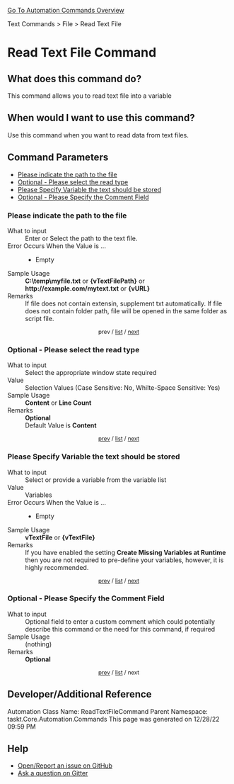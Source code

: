 <!--TITLE: Read Text File Command -->
<!-- SUBTITLE: a command in the Text Commands group. -->
[Go To Automation Commands Overview](/automation-commands.md)


Text Commands &gt; File &gt; Read Text File


# Read Text File Command


## What does this command do?
This command allows you to read text file into a variable


## When would I want to use this command?
Use this command when you want to read data from text files.


<a id="param_list"></a>
## Command Parameters
- [Please indicate the path to the file](#param_0)
- [Optional - Please select the read type](#param_1)
- [Please Specify Variable the text should be stored](#param_2)
- [Optional - Please Specify the Comment Field](#param_3)


<a id="param_0"></a>
### Please indicate the path to the file


<dl>
<dt>What to input</dt><dd>Enter or Select the path to the text file.</dd>
<dt>Error Occurs When the Value is ...</dt><dd><ul>
<li>Empty</li>
</ul></dd>
<dt>Sample Usage</dt><dd><strong>C:\temp\myfile.txt</strong> or <strong>{vTextFilePath}</strong> or <strong>http://example.com/mytext.txt</strong> or <strong>{vURL}</strong></dd>
<dt>Remarks</dt><dd>If file does not contain extensin, supplement txt automatically.
If file does not contain folder path, file will be opened in the same folder as script file.</dd>
</dl>




<div style="font-size: 90%; text-align: center">


prev / [list](#param_list) / [next](#param_1)


</div>


<a id="param_1"></a>
### Optional - Please select the read type


<dl>
<dt>What to input</dt><dd>Select the appropriate window state required</dd>
<dt>Value</dt><dd>Selection Values (Case Sensitive: No, Whilte-Space Sensitive: Yes)</dd>
<dt>Sample Usage</dt><dd><strong>Content</strong> or  <strong>Line Count</strong></dd>
<dt>Remarks</dt><dd><strong>Optional</strong><br>Default Value is <strong>Content</strong></dd>
</dl>




<div style="font-size: 90%; text-align: center">


[prev](#param_1) / [list](#param_list) / [next](#param_2)


</div>


<a id="param_2"></a>
### Please Specify Variable the text should be stored


<dl>
<dt>What to input</dt><dd>Select or provide a variable from the variable list</dd>
<dt>Value</dt><dd>Variables</dd>
<dt>Error Occurs When the Value is ...</dt><dd><ul>
<li>Empty</li>
</ul></dd>
<dt>Sample Usage</dt><dd><strong>vTextFile</strong> or <strong>{vTextFile}</strong></dd>
<dt>Remarks</dt><dd>If you have enabled the setting <strong>Create Missing Variables at Runtime</strong> then you are not required to pre-define your variables, however, it is highly recommended.</dd>
</dl>




<div style="font-size: 90%; text-align: center">


[prev](#param_2) / [list](#param_list) / [next](#param_3)


</div>


<a id="param_3"></a>
### Optional - Please Specify the Comment Field


<dl>
<dt>What to input</dt><dd>Optional field to enter a custom comment which could potentially describe this command or the need for this command, if required</dd>
<dt>Sample Usage</dt><dd>(nothing)</dd>
<dt>Remarks</dt><dd><strong>Optional</strong><br></dd>
</dl>




<div style="font-size: 90%; text-align: center">


[prev](#param_3) / [list](#param_list) / next


</div>


## Developer/Additional Reference
Automation Class Name: ReadTextFileCommand
Parent Namespace: taskt.Core.Automation.Commands
This page was generated on 12/28/22 09:59 PM


## Help
- [Open/Report an issue on GitHub](https://github.com/rcktrncn/taskt/issues/new)
- [Ask a question on Gitter](https://gitter.im/taskt-rpa/Lobby)
